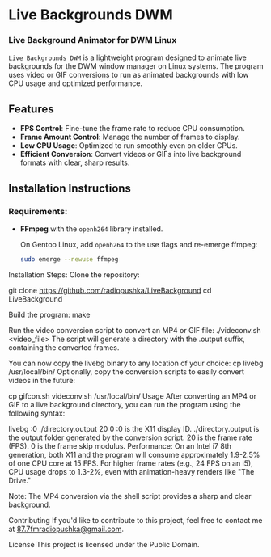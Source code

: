 # Live Backgrounds DWM

### Live Background Animator for DWM Linux

`Live Backgrounds DWM` is a lightweight program designed to animate live backgrounds for the DWM window manager on Linux systems. The program uses video or GIF conversions to run as animated backgrounds with low CPU usage and optimized performance.

## Features
- **FPS Control**: Fine-tune the frame rate to reduce CPU consumption.
- **Frame Amount Control**: Manage the number of frames to display.
- **Low CPU Usage**: Optimized to run smoothly even on older CPUs.
- **Efficient Conversion**: Convert videos or GIFs into live background formats with clear, sharp results.

## Installation Instructions

### Requirements:
- **FFmpeg** with the `openh264` library installed.
  
  On Gentoo Linux, add `openh264` to the use flags and re-emerge ffmpeg:

  ```bash
  sudo emerge --newuse ffmpeg
Installation Steps:
Clone the repository:


git clone https://github.com/radiopushka/LiveBackground
cd LiveBackground

Build the program:
make

Run the video conversion script to convert an MP4 or GIF file:
./videconv.sh <video_file>
The script will generate a directory with the .output suffix, containing the converted frames.

You can now copy the livebg binary to any location of your choice:
cp livebg /usr/local/bin/
Optionally, copy the conversion scripts to easily convert videos in the future:


cp gifcon.sh videconv.sh /usr/local/bin/
Usage
After converting an MP4 or GIF to a live background directory, you can run the program using the following syntax:


livebg :0 ./directory.output 20 0
:0 is the X11 display ID.
./directory.output is the output folder generated by the conversion script.
20 is the frame rate (FPS).
0 is the frame skip modulus.
Performance:
On an Intel i7 8th generation, both X11 and the program will consume approximately 1.9-2.5% of one CPU core at 15 FPS. For higher frame rates (e.g., 24 FPS on an i5), CPU usage drops to 1.3-2%, even with animation-heavy renders like "The Drive."

Note:
The MP4 conversion via the shell script provides a sharp and clear background.

Contributing
If you'd like to contribute to this project, feel free to contact me at 87.7fmradiopushka@gmail.com.

License
This project is licensed under the Public Domain.

